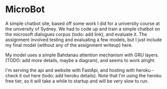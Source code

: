 # MicroBot

A simple chatbot site, based off some work I did for a university course at the university of Sydney. We had to code up and train a simple chatbot on the microsoft dialogues corpus (todo: add link), and evaluate it. The assignment involved testing and evaluating a few models, but I just include my final model (without any of the assignment writeup) here.

My model uses a simple Bahdanau attention mechanism with GRU layers. (TODO: add more details, maybe a diagram), and seems to work alright.

I'm serving the api and website with FastApi, and hosting with heroku - check it out here (todo: add heroku details). Note that I'm using the heroku free tier, so it will take a while to startup and will be very slow to run.
